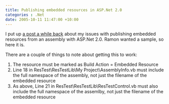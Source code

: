 ```yaml
---
title: Publishing embedded resources in ASP.Net 2.0
categories : .Net
date: 2005-10-11 11:47:00 +10:00
---
```


I put up [a post a while back][0] about my issues with publishing embedded resources from an assembly with ASP.Net 2.0. Ramon wanted a sample, so here it is.

There are a couple of things to note about getting this to work:

1. The resource must be marked as Build Action = Embedded Resource
1. Line 18 in ResTest\ResTestLib\My Project\AssemblyInfo.vb must include the full namespace of the assembly, not just the filename of the embedded resource
1. As above, Line 21 in ResTest\ResTestLib\ResTestControl.vb must also include the full namespace of the assemlby, not just the filename of the embedded resource

[0]: /archive/2005/08/15/519.aspx
